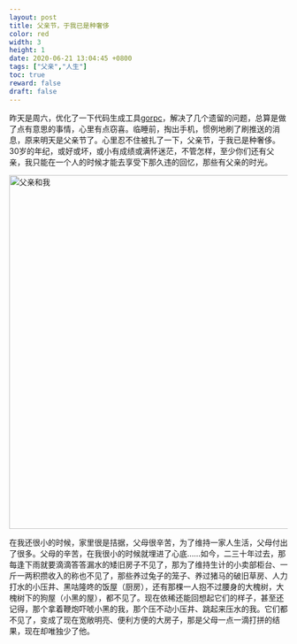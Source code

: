```yaml
---
layout: post  
title: 父亲节，于我已是种奢侈  
color: red  
width: 3  
height: 1  
date: 2020-06-21 13:04:45 +0800
tags: ["父亲","人生"]
toc: true
reward: false
draft: false
---
```


<style>
img {width:640px;}
</style>

昨天是周六，优化了一下代码生成工具[gorpc](https://github.com/hitzhangjie/gorpc)，解决了几个遗留的问题，总算是做了点有意思的事情，心里有点窃喜。临睡前，掏出手机，惯例地刷了刷推送的消息，原来明天是父亲节了。心里忍不住被扎了一下，父亲节，于我已是种奢侈。30岁的年纪，或好或坏，或小有成绩或满怀迷茫，不管怎样，至少你们还有父亲，我只能在一个人的时候才能去享受下那久违的回忆，那些有父亲的时光。


![父亲和我](/blog/assets/family/we.jpg)

在我还很小的时候，家里很是拮据，父母很辛苦，为了维持一家人生活，父母付出了很多。父母的辛苦，在我很小的时候就埋进了心底……如今，二三十年过去，那每逢下雨就要滴滴答答漏水的矮旧房子不见了，那为了维持生计的小卖部柜台、一斤一两积攒收入的称也不见了，那些养过兔子的笼子、养过猪马的破旧草房、人力打水的小压井、黑咕隆咚的饭屋（厨房），还有那棵一人抱不过腰身的大槐树，大槐树下的狗屋（小黑的屋），都不见了。现在依稀还能回想起它们的样子，甚至还记得，那个拿着鞭炮吓唬小黑的我，那个压不动小压井、跳起来压水的我。它们都不见了，变成了现在宽敞明亮、便利方便的大房子，那是父母一点一滴打拼的结果，现在却唯独少了他。


